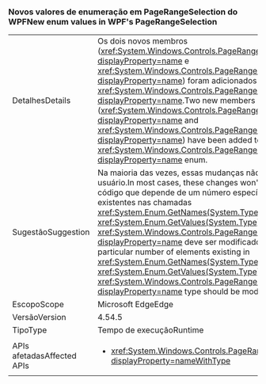 ### <a name="new-enum-values-in-wpfs-pagerangeselection"></a><span data-ttu-id="5e95a-101">Novos valores de enumeração em PageRangeSelection do WPF</span><span class="sxs-lookup"><span data-stu-id="5e95a-101">New enum values in WPF's PageRangeSelection</span></span>

|   |   |
|---|---|
|<span data-ttu-id="5e95a-102">Detalhes</span><span class="sxs-lookup"><span data-stu-id="5e95a-102">Details</span></span>|<span data-ttu-id="5e95a-103">Os dois novos membros (<xref:System.Windows.Controls.PageRangeSelection.CurrentPage?displayProperty=name> e <xref:System.Windows.Controls.PageRangeSelection.SelectedPages?displayProperty=name>) foram adicionados à enumeração <xref:System.Windows.Controls.PageRangeSelection?displayProperty=name>.</span><span class="sxs-lookup"><span data-stu-id="5e95a-103">Two new members (<xref:System.Windows.Controls.PageRangeSelection.CurrentPage?displayProperty=name> and <xref:System.Windows.Controls.PageRangeSelection.SelectedPages?displayProperty=name>) have been added to the <xref:System.Windows.Controls.PageRangeSelection?displayProperty=name> enum.</span></span>|
|<span data-ttu-id="5e95a-104">Sugestão</span><span class="sxs-lookup"><span data-stu-id="5e95a-104">Suggestion</span></span>|<span data-ttu-id="5e95a-105">Na maioria das vezes, essas mudanças não afetarão o código do usuário.</span><span class="sxs-lookup"><span data-stu-id="5e95a-105">In most cases, these changes won't impact user code.</span></span> <span data-ttu-id="5e95a-106">O código que depende de um número específico de elementos existentes nas chamadas <xref:System.Enum.GetNames(System.Type)> ou <xref:System.Enum.GetValues(System.Type)> no tipo <xref:System.Windows.Controls.PageRangeSelection?displayProperty=name> deve ser modificado.</span><span class="sxs-lookup"><span data-stu-id="5e95a-106">Code that depends on a particular number of elements existing in <xref:System.Enum.GetNames(System.Type)> or <xref:System.Enum.GetValues(System.Type)> calls on the <xref:System.Windows.Controls.PageRangeSelection?displayProperty=name> type should be modified, though.</span></span>|
|<span data-ttu-id="5e95a-107">Escopo</span><span class="sxs-lookup"><span data-stu-id="5e95a-107">Scope</span></span>|<span data-ttu-id="5e95a-108">Microsoft Edge</span><span class="sxs-lookup"><span data-stu-id="5e95a-108">Edge</span></span>|
|<span data-ttu-id="5e95a-109">Versão</span><span class="sxs-lookup"><span data-stu-id="5e95a-109">Version</span></span>|<span data-ttu-id="5e95a-110">4.5</span><span class="sxs-lookup"><span data-stu-id="5e95a-110">4.5</span></span>|
|<span data-ttu-id="5e95a-111">Tipo</span><span class="sxs-lookup"><span data-stu-id="5e95a-111">Type</span></span>|<span data-ttu-id="5e95a-112">Tempo de execução</span><span class="sxs-lookup"><span data-stu-id="5e95a-112">Runtime</span></span>|
|<span data-ttu-id="5e95a-113">APIs afetadas</span><span class="sxs-lookup"><span data-stu-id="5e95a-113">Affected APIs</span></span>|<ul><li><xref:System.Windows.Controls.PageRangeSelection?displayProperty=nameWithType></li></ul>|


